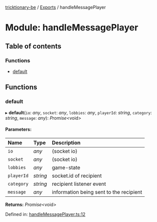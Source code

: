 [tricktionary-be](../README.md) / [Exports](../modules.md) / handleMessagePlayer

# Module: handleMessagePlayer

## Table of contents

### Functions

- [default](handlemessageplayer.md#default)

## Functions

### default

▸ **default**(`io`: *any*, `socket`: *any*, `lobbies`: *any*, `playerId`: *string*, `category`: *string*, `message`: *any*): *Promise*<void\>

#### Parameters:

Name | Type | Description |
:------ | :------ | :------ |
`io` | *any* | (socket io)   |
`socket` | *any* | (socket io)   |
`lobbies` | *any* | game-state   |
`playerId` | *string* | socket.id of recipient   |
`category` | *string* | recipient listener event   |
`message` | *any* | information being sent to the recipient    |

**Returns:** *Promise*<void\>

Defined in: [handleMessagePlayer.ts:12](https://github.com/story-squad/tricktionary-be/blob/5e2e3e4/src/sockets/handleMessagePlayer.ts#L12)
